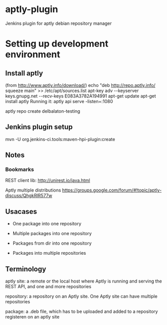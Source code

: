 aptly-plugin
===============

Jenkins plugin for aptly debian repository manager

# Setting up development environment

## Install aptly

(from http://www.aptly.info/download/)
echo "deb http://repo.aptly.info/ squeeze main" >> /etc/apt/sources.list
apt-key adv --keyserver keys.gnupg.net --recv-keys E083A3782A194991
apt-get update
apt-get install aptly
Running it:
aptly api serve -listen=:1080



aptly repo create delbalaton-testing


## Jenkins plugin setup
mvn -U org.jenkins-ci.tools:maven-hpi-plugin:create


## Notes
### Bookmarks
REST client lib: http://unirest.io/java.html

Aptly multiple distributions
https://groups.google.com/forum/#!topic/aptly-discuss/QhgkRlR577w



## Usacases
* One package into one repository
* Multiple packages into one repository
* Packages from dir into one repository

* Packages into multiple repositories


## Terminology

aptly site: a remote or the local host where Aptly is running and serving the
REST API, and one and more repositories

repository: a repository on an Aptly site. One Aptly site can have multiple
repositories

package: a .deb file, which has to be uploaded and added to a repository
registeren on an aptly site
